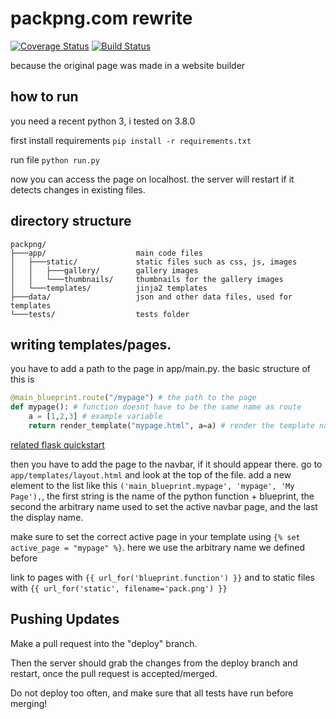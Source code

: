# packpng.com rewrite
[![Coverage Status](https://coveralls.io/repos/github/laundmo/packpng/badge.svg?branch=master&service=github)](https://coveralls.io/github/laundmo/packpng?branch=master) [![Build Status](https://travis-ci.com/laundmo/packpng.svg?branch=master)](https://travis-ci.com/laundmo/packpng)

because the original page was made in a website builder

## how to run

you need a recent python 3, i tested on 3.8.0

first install requirements `pip install -r requirements.txt`

run file `python run.py`

now you can access the page on localhost. the server will restart if it detects changes in existing files.

## directory structure
```
packpng/
├───app/                    main code files
│   ├───static/             static files such as css, js, images
│   │   ├───gallery/        gallery images
│   │   └───thumbnails/     thumbnails for the gallery images
│   └───templates/          jinja2 templates
├───data/                   json and other data files, used for templates
└───tests/                  tests folder
```
## writing templates/pages.

you have to add a path to the page in app/main.py. the basic structure of this is
```python
@main_blueprint.route("/mypage") # the path to the page
def mypage(): # function doesnt have to be the same name as route
    a = [1,2,3] # example variable
    return render_template("mypage.html", a=a) # render the template named "mypage.html" from the templates folder, and pass the value of "a" with the name "a" to the template
```
[related flask quickstart](https://flask.palletsprojects.com/en/1.1.x/quickstart/#routing)

then you have to add the page to the navbar, if it should appear there.
go to `app/templates/layout.html` and look at the top of the file. add a new element to the list like this `('main_blueprint.mypage', 'mypage', 'My Page'),`, the first string is the name of the python function + blueprint, the second the arbitrary name used to set the active navbar page, and the last the display name.

make sure to set the correct active page in your template using `{% set active_page = "mypage" %}`. here we use the arbitrary name we defined before

link to pages with `{{ url_for('blueprint.function') }}` and to static files with `{{ url_for('static', filename='pack.png') }}`


## Pushing Updates

Make a pull request into the "deploy" branch. 

Then the server should grab the changes from the deploy branch and restart, once the pull request is accepted/merged.

Do not deploy too often, and make sure that all tests have run before merging!

